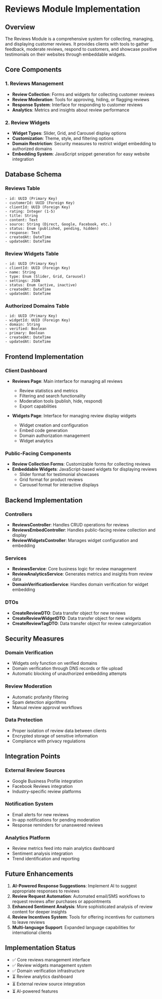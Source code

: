 # Reviews Module Implementation

## Overview
The Reviews Module is a comprehensive system for collecting, managing, and displaying customer reviews. It provides clients with tools to gather feedback, moderate reviews, respond to customers, and showcase positive testimonials on their websites through embeddable widgets.

## Core Components

### 1. Reviews Management
- **Review Collection**: Forms and widgets for collecting customer reviews
- **Review Moderation**: Tools for approving, hiding, or flagging reviews
- **Response System**: Interface for responding to customer reviews
- **Analytics**: Metrics and insights about review performance

### 2. Review Widgets
- **Widget Types**: Slider, Grid, and Carousel display options
- **Customization**: Theme, style, and filtering options
- **Domain Restriction**: Security measures to restrict widget embedding to authorized domains
- **Embedding System**: JavaScript snippet generation for easy website integration

## Database Schema

### Reviews Table
```
- id: UUID (Primary Key)
- customerId: UUID (Foreign Key)
- clientId: UUID (Foreign Key)
- rating: Integer (1-5)
- title: String
- content: Text
- source: String (Direct, Google, Facebook, etc.)
- status: Enum (published, pending, hidden)
- response: Text
- createdAt: DateTime
- updatedAt: DateTime
```

### Review Widgets Table
```
- id: UUID (Primary Key)
- clientId: UUID (Foreign Key)
- name: String
- type: Enum (Slider, Grid, Carousel)
- settings: JSON
- status: Enum (active, inactive)
- createdAt: DateTime
- updatedAt: DateTime
```

### Authorized Domains Table
```
- id: UUID (Primary Key)
- widgetId: UUID (Foreign Key)
- domain: String
- verified: Boolean
- primary: Boolean
- createdAt: DateTime
- updatedAt: DateTime
```

## Frontend Implementation

### Client Dashboard
- **Reviews Page**: Main interface for managing all reviews
  - Review statistics and metrics
  - Filtering and search functionality
  - Moderation tools (publish, hide, respond)
  - Export capabilities

- **Widgets Page**: Interface for managing review display widgets
  - Widget creation and configuration
  - Embed code generation
  - Domain authorization management
  - Widget analytics

### Public-Facing Components
- **Review Collection Forms**: Customizable forms for collecting reviews
- **Embeddable Widgets**: JavaScript-based widgets for displaying reviews
  - Slider format for testimonial showcases
  - Grid format for product reviews
  - Carousel format for interactive displays

## Backend Implementation

### Controllers
- **ReviewsController**: Handles CRUD operations for reviews
- **ReviewsEmbedController**: Handles public-facing review collection and display
- **ReviewWidgetsController**: Manages widget configuration and embedding

### Services
- **ReviewsService**: Core business logic for review management
- **ReviewAnalyticsService**: Generates metrics and insights from review data
- **DomainVerificationService**: Handles domain verification for widget embedding

### DTOs
- **CreateReviewDTO**: Data transfer object for new reviews
- **CreateReviewWidgetDTO**: Data transfer object for new widgets
- **CreateReviewTagDTO**: Data transfer object for review categorization

## Security Measures

### Domain Verification
- Widgets only function on verified domains
- Domain verification through DNS records or file upload
- Automatic blocking of unauthorized embedding attempts

### Review Moderation
- Automatic profanity filtering
- Spam detection algorithms
- Manual review approval workflows

### Data Protection
- Proper isolation of review data between clients
- Encrypted storage of sensitive information
- Compliance with privacy regulations

## Integration Points

### External Review Sources
- Google Business Profile integration
- Facebook Reviews integration
- Industry-specific review platforms

### Notification System
- Email alerts for new reviews
- In-app notifications for pending moderation
- Response reminders for unanswered reviews

### Analytics Platform
- Review metrics feed into main analytics dashboard
- Sentiment analysis integration
- Trend identification and reporting

## Future Enhancements

1. **AI-Powered Response Suggestions**: Implement AI to suggest appropriate responses to reviews
2. **Review Request Automation**: Automated email/SMS workflows to request reviews after purchases or appointments
3. **Enhanced Sentiment Analysis**: More sophisticated analysis of review content for deeper insights
4. **Review Incentives System**: Tools for offering incentives for customers to leave reviews
5. **Multi-language Support**: Expanded language capabilities for international clients

## Implementation Status

- ✅ Core reviews management interface
- ✅ Review widgets management system
- ✅ Domain verification infrastructure
- ⏳ Review analytics dashboard
- ⏳ External review source integration
- ⏳ AI-powered features 